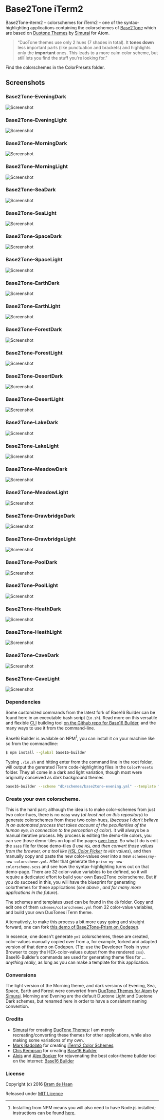 # Base2Tone iTerm2

Base2Tone-iterm2 – colorschemes for iTerm2 – one of the syntax-highlighting applications containing the colorschemes of [Base2Tone](http://base2t.one) which are based on [Duotone Themes](http://simurai.com/projects/2016/01/01/duotone-themes/) by [Simurai](http://simurai.com/) for Atom.

> “DuoTone themes use only 2 hues (7 shades in total). It __tones down__ less important parts (like punctuation and brackets) and highlights only the __important__ ones. This leads to a more calm color scheme, but still lets you find the stuff you're looking for.”

Find the colorschemes in the ColorPresets folder.

## Screenshots

### Base2Tone-EveningDark
![Screenshot](https://raw.githubusercontent.com/atelierbram/Base2Tone-terminal/master/screenshots/Base2Tone_EveningDark.png)

### Base2Tone-EveningLight
![Screenshot](https://raw.githubusercontent.com/atelierbram/Base2Tone-terminal/master/screenshots/Base2Tone_EveningLight.png)

### Base2Tone-MorningDark
![Screenshot](https://raw.githubusercontent.com/atelierbram/Base2Tone-terminal/master/screenshots/Base2Tone_MorningDark.png)

### Base2Tone-MorningLight
![Screenshot](https://raw.githubusercontent.com/atelierbram/Base2Tone-terminal/master/screenshots/Base2Tone_MorningLight.png)

### Base2Tone-SeaDark
![Screenshot](https://raw.githubusercontent.com/atelierbram/Base2Tone-terminal/master/screenshots/Base2Tone_SeaDark.png)

### Base2Tone-SeaLight
![Screenshot](https://raw.githubusercontent.com/atelierbram/Base2Tone-terminal/master/screenshots/Base2Tone_SeaLight.png)

### Base2Tone-SpaceDark
![Screenshot](https://raw.githubusercontent.com/atelierbram/Base2Tone-terminal/master/screenshots/Base2Tone_SpaceDark.png)

### Base2Tone-SpaceLight
![Screenshot](https://raw.githubusercontent.com/atelierbram/Base2Tone-terminal/master/screenshots/Base2Tone_SpaceLight.png)

### Base2Tone-EarthDark
![Screenshot](https://raw.githubusercontent.com/atelierbram/Base2Tone-terminal/master/screenshots/Base2Tone_EarthDark.png)

### Base2Tone-EarthLight
![Screenshot](https://raw.githubusercontent.com/atelierbram/Base2Tone-terminal/master/screenshots/Base2Tone_EarthLight.png)

### Base2Tone-ForestDark
![Screenshot](https://raw.githubusercontent.com/atelierbram/Base2Tone-terminal/master/screenshots/Base2Tone_ForestDark.png)

### Base2Tone-ForestLight
![Screenshot](https://raw.githubusercontent.com/atelierbram/Base2Tone-terminal/master/screenshots/Base2Tone_ForestLight.png)

### Base2Tone-DesertDark
![Screenshot](https://raw.githubusercontent.com/atelierbram/Base2Tone-terminal/master/screenshots/Base2Tone_DesertDark.png)

### Base2Tone-DesertLight
![Screenshot](https://raw.githubusercontent.com/atelierbram/Base2Tone-terminal/master/screenshots/Base2Tone_DesertLight.png)

### Base2Tone-LakeDark
![Screenshot](https://raw.githubusercontent.com/atelierbram/Base2Tone-terminal/master/screenshots/Base2Tone_LakeDark.png)

### Base2Tone-LakeLight
![Screenshot](https://raw.githubusercontent.com/atelierbram/Base2Tone-terminal/master/screenshots/Base2Tone_LakeLight.png)

### Base2Tone-MeadowDark
![Screenshot](https://raw.githubusercontent.com/atelierbram/Base2Tone-terminal/master/screenshots/Base2Tone_MeadowDark.png)

### Base2Tone-MeadowLight
![Screenshot](https://raw.githubusercontent.com/atelierbram/Base2Tone-terminal/master/screenshots/Base2Tone_MeadowLight.png)

### Base2Tone-DrawbridgeDark
![Screenshot](https://raw.githubusercontent.com/atelierbram/Base2Tone-terminal/master/screenshots/Base2Tone_DrawbridgeDark.png)

### Base2Tone-DrawbridgeLight
![Screenshot](https://raw.githubusercontent.com/atelierbram/Base2Tone-terminal/master/screenshots/Base2Tone_DrawbridgeLight.png)

### Base2Tone-PoolDark
![Screenshot](https://raw.githubusercontent.com/atelierbram/Base2Tone-terminal/master/screenshots/Base2Tone_PoolDark.png)

### Base2Tone-PoolLight
![Screenshot](https://raw.githubusercontent.com/atelierbram/Base2Tone-terminal/master/screenshots/Base2Tone_PoolLight.png)

### Base2Tone-HeathDark
![Screenshot](https://raw.githubusercontent.com/atelierbram/Base2Tone-terminal/master/screenshots/Base2Tone_HeathDark.png)

### Base2Tone-HeathLight
![Screenshot](https://raw.githubusercontent.com/atelierbram/Base2Tone-terminal/master/screenshots/Base2Tone_HeathLight.png)

### Base2Tone-CaveDark
![Screenshot](https://raw.githubusercontent.com/atelierbram/Base2Tone-terminal/master/screenshots/Base2Tone_CaveDark.png)

### Base2Tone-CaveLight
![Screenshot](https://raw.githubusercontent.com/atelierbram/Base2Tone-terminal/master/screenshots/Base2Tone_CaveLight.png)

### Dependencies
 Some customized commands from the latest fork of Base16 Builder can be found here in an executable bash script (`io.sh`). Read more on this versatile and flexible <abbr title="Command Line Interface">CLI</abbr> building tool [on the Github repo for Base16 Builder](https://github.com/base16-builder/base16-builder), and the many ways to use it from the command-line.

Base16 Builder is available on NPM<sup>1</sup>, you can install it on your machine like so from the commandline:

```bash
$ npm install --global base16-builder
```

Typing `./io.sh` and hitting enter from the command line in the root folder, will output the gererated iTerm code-highlighting files in the `ColorPresets` folder. They all come in a dark and light variation, though most were originally conceived as dark background themes.

```bash
base16-builder --scheme "db/schemes/base2tone-evening.yml" --template "db/templates/iterm2/dark.ejs" > "ColorPresets/base2tone-evening-dark.itermcolors"
```

### Create your own colorscheme.
This is the hard part; although the idea is to make color-schemes from just two color-hues, there is no easy way (_at least not on this repository_) to generate colorschemes from these two color-hues, (_because I don’t believe in an automated process that takes account of the peculiarities of the human eye, in connection to the perception of color_). It will always be a manual iterative process. My process is editing the demo-tile colors, you can see those demo-tiles on top of the pages [over here](http://atelierbram.github.io/Base2Tone-prism/demo/evening/dark/). So what I do is edit the `sass` file for those demo-tiles (_I use `HSL` and then convert those values from the browser, or a tool like [HSL Color Picker](http://hslpicker.com/) to `HEX` values_), and then manually copy and paste the new color-values over into a new `schemes/my-new-colorscheme.yml`. After that generate the `prism-my-new-colorscheme.scss` and see how the syntax-highlighting turns out on that demo-page. There are 32 color-value variables to be defined, so it will require a dedicated effort to build your own Base2Tone colorscheme. But if you do succeed in this, you will have the blueprint for generating colorthemes for these applications (_see above , and for many more applications in the future_).

The schemes and templates used can be found in the `db` folder. Copy and edit one of them `schemes/colorschemes.yml` from 32 color-value variables, and build your own DuoTones iTerm theme.

Alternatively, to make this process a bit more easy going and straight forward, one can fork [this demo of Base2Tone-Prism on Codepen](http://codepen.io/atelierbram/pen/WrjVyv/).

In essence; one doesn't generate `yml` colorschemes, these are created, color-values manually copied over from a, for example, forked and adapted version of that demo on Codepen. (Tip: use the Developer Tools in your Browser to copy the HEX-color-values output from the rendered `css`). Base16-Builder’s commands are used for generating theme files for ... _anything really_, as long as you can make a template for this application.

### Conversions
The light version of the Morning theme, and dark versions of Evening, Sea, Space, Earth and Forest were converted from [DuoTone Themes for Atom](http://simurai.com/projects/2016/01/01/duotone-themes) by [Simurai](http//simurai.com). Morning and Evening are the default Duotone Light and Duotone Dark schemes, but renamed here in order to have a consistent naming convention.

### Credits
- [Simurai](http//simurai.com) for creating [DuoTone Themes](http://simurai.com/projects/2016/01/01/duotone-themes): I am merely recreating/converting these themes for other applications, while also making some variations of my own.
- [Mark Badolato](https://github.com/mbadolato/) for creating [iTerm2 Color Schemes](https://github.com/mbadolato/iTerm2-Color-Schemes)
- [Chis Kempson](http://github.com/chriskempson) for creating [Base16 Builder](http://http://github.com/chriskempson/base16-builder)
- [Alois](https://github.com/aloisdg) and [Alex Booker](https://github.com/bookercodes) for rejuvenating the best color-theme builder tool on the internet: [Base16 Builder](https://github.com/base16-builder/base16-builder)

### License
Copyright (c) 2016 [Bram de Haan](https://atelierbramdehaan.nl/)

Released under [MIT Licence](http://atelierbram.mit-license.org)

---

1. Installing from NPM means you will also need to have Node.js installed; instructions can be found [here](https://docs.npmjs.com/getting-started/installing-node).
